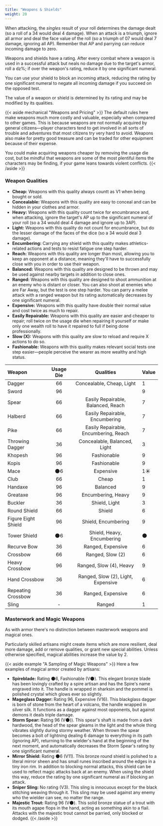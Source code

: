 ```yaml
---
title: "Weapons & Shields"
weight: 20
---
```


When attacking, the _singles_ result of your roll determines the damage dealt (so a roll of a 34 would deal 4 damage).
When an attack is a triumph, ignore all armor and deal the face value of the roll (so a triumph of 07 would deal 7 damage, ignoring all AP).
Remember that AP and parrying can reduce incoming damage to zero.

Weapons and shields have a rating.
After every combat where a weapon is used in a successful attack but neals no damage due to the target's armor, roll a dz%; if over the weapon's rating, reduce it by one significant numeral.

You can use your shield to block an incoming attack, reducing the rating by one significant numeral to negate all incoming damage if you succeed on the opposed test.

The value of a weapon or shield is determined by its rating and may be modified by its qualities.

{{< aside mechanical "Weapons and Pricing" >}}
The default rules here make weapons much more costly and valuable, especially when compared to other games.
This is because weapons are not normally acquired by general citizens—player characters tend to get involved in all sorts of trouble and adventures that most citizens try very hard to avoid.
Weapons also make for pretty good treasure and can be traded for other equipment because of their expense.

You could make acquiring weapons cheaper by removing the usage die cost, but be mindful that weapons are some of the most plentiful items the characters may be finding, if your game leans towards violent conflicts.
{{< /aside >}}

### Weapon Qualities

- **Cheap:** Weapons with this quality always countt as V1 when being bought or sold.
- **Concealable:** Weapons with this quality are easy to conceal and can be hidden in your clothes and armor.
- **Heavy:** Weapons with this quality count twice for encumbrance and, when attacking, ignore the target's AP up to the significant numeral of your roll (so a 34 would deal 4 damage and ignore up to 3AP).
- **Light:** Weapons with this quality do not count for encumbrance, but do the lesser damage of the faces of the dice (so a 34 would deal 3 damage).
- **Encumbering:** Carrying any shield with this quality makes athletics-related actions and tests to resist fatigue one step harder.
- **Reach:** Weapons with this quality are longer than most, allowing you to keep an opponent at a distance, meaning they'll have to successfully close with you in order to use their weapon.
- **Balanced:** Weapons with this quality are designed to be thrown and may be used against nearby targets in addition to close ones.
- **Ranged:** Weapons with this quality are designed to shoot ammunition at an enemy who is distant or closer.
  You can also shoot at enemies who are Far Away, but the test is one step harder.
  You can parry a melee attack with a ranged weapon but its rating automatically decreases by one significant numeral.
- **Expensive:** Weapons with this quality have double their normal value and cost twice as much to repair.
- **Easily Repairable:** Weapons with this quality are easier and cheaper to repair; roll twice on the usage die when repairing it yourself or make only one wealth roll to have it repaired to full if being done professionally.
- **Slow (X):** Weapons with this quality are slow to reload and require X actions to do so.
- **Fashionable:** Weapons with this quality makes relevant social tests one step easier—people perceive the wearer as more wealthy and high status.

| Weapon              | Usage Die | Qualities                             | Value |
|:--------------------|:---------:|:-------------------------------------:|:------|
| Dagger              | 66        | Concealable, Cheap, Light             | 1
| Sword               | 96        |                                       | 9
| Spear               | 66        | Easily Repairable, Balanced, Reach    | 7
| Halberd             | 66        | Easily Repairable, Encumbering        | 7
| Pike                | 66        | Easily Repairable, Encumbering, Reach | 7
| Throwing Dagger     | 36        | Concealable, Balanced, Light          | 3
| Khopesh             | 96        | Fashionable                           | 9
| Kopis               | 96        | Fashionable                           | 9
| Mace                | 🌑6       | Expensive                             | 1☀️️️
| Club                | 66        | Cheap                                 | 1
| Handaxe             | 96        | Balanced                              | 9
| Greataxe            | 96        | Encumbering, Heavy                    | 9
| Buckler             | 36        | Shield, Light                         | 3
| Round Shield        | 66        | Shield                                | 6
| Figure Eight Shield | 96        | Shield, Encumbering                   | 9
| Tower Shield        | 🌑6       | Shield, Heavy, Encumbering            | 🌑
| Recurve Bow         | 36        | Ranged, Expensive                     | 6
| Crossbow            | 66        | Ranged, Slow (2)                      | 6
| Heavy Crossbow      | 96        | Ranged, Slow (4), Heavy               | 9
| Hand Crossbow       | 36        | Ranged, Slow (2), Light, Expensive    | 6
| Repeating Crossbow  | 36        | Ranged, Expensive                     | 6
| Sling               | -         | Ranged                                | 1

### Masterwork and Magic Weapons

As with armor there's no distinction between masterwork weapons and magical ones.

Particularly skilled artisans might create items which are more resilient, deal more damage, add or remove qualities, or grant new special abilities.
Unless otherwise specified, magical abilities increase the value by 2.

{{< aside example "A Sampling of Magic Weapons" >}}
Here a few examples of magical armor created by artisans:

- **Spireblade:** Rating 🌑6, Fashionable (V🌑).
  This elegant bronze blade has been lovingly crafted by a spire artisan and has the Spire's name engraved into it.
  The handle is wrapped in sharksin and the pommel is polished crystal which glows ever so slightly.
- **Mageglass Dagger:** Rating 96, Expensive (V16).
  This blackglass dagger is born of stone from the heart of a volcano, the handle wrapped in silver silk.
  It functions as a dagger against most opponents, but against demons it deals triple damage.
- **Storm Spear:** Rating 96 (V🌑)).
  This spear's shaft is made from a dark hardwood, the head of the spear gleams in the light and the whole thing vibrates slightly during stormy weather.
  When thrown the spear becomes a bolt of lightning dealing 6 damage to everything in its path (ignoring AP), returning to the wielder's hand at the beginning of the next moment, and automatically decreases the Storm Spear's rating by one significant numeral.
- **Mirror Shield:** Rating 🌑6 (V11).
  This bronze round shield is polished to a literal mirror sheen and has small runes inscribed around the edges in a tiny iron rim.
  In addition to blocking normal attacks, this shield can be used to reflect magic attacks back at an enemy.
  When using the shield this way, reduce the rating by one significant numeral as if blocking an attack.
- **Sniper Sling:** No rating (V3).
  This sling is innocuous except for the black stitching weaving through it.
  This sling may be used against any enemy who the wielder can see, no matter the range.
- **Majestic Trout:** Rating 96 (V🌑).
  This solid bronze statue of a trout with its mouth agape flops in the hand, acting as something akin to a flail.
  Attacks with the majestic trout cannot be parried, only blocked or dodged.
{{< /aside >}}

